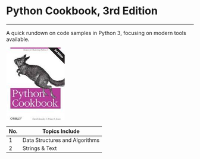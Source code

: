 # Python Cookbook, 3rd Edition
---
A quick rundown on code samples in Python 3, focusing on modern tools available. <br/>

![Py-cookbook](/images/py-cookbook%20images.jpg)<br/>

No.|  Topics Include
------------| ---------------
1 | Data Structures and Algorithms
2 | Strings & Text
